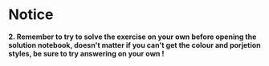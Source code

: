 
# Notice


**2. Remember to try to solve the exercise on your own before opening the solution notebook, doesn't matter if you can't get the colour and porjetion styles, be sure to try answering on your own !**

